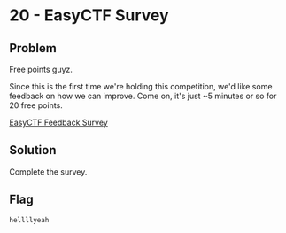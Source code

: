 # 20 - EasyCTF Survey

## Problem

Free points guyz.

Since this is the first time we're holding this competition, we'd like some feedback on how we can improve. Come on, it's just ~5 minutes or so for 20 free points.

[EasyCTF Feedback Survey](https://docs.google.com/forms/d/1VmReUSHT4vDdUJgyymzJzPJM5r59iyn4VpgBBDadvnU/viewform)

## Solution

Complete the survey.

## Flag

`hellllyeah`